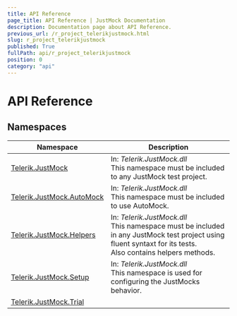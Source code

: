 ```yaml
---
title: API Reference
page_title: API Reference | JustMock Documentation
description: Documentation page about API Reference.
previous_url: /r_project_telerikjustmock.html
slug: r_project_telerikjustmock
published: True
fullPath: api/r_project_telerikjustmock
position: 0
category: "api"
---
```


# API Reference



## Namespaces



Namespace |Description |
--- |--- |
[Telerik.JustMock](n_telerik_justmock) |In: *Telerik.JustMock.dll* <br>This namespace must be included to any JustMock test project. |
[Telerik.JustMock.AutoMock](n_telerik_justmock_automock) |In: *Telerik.JustMock.dll* <br>This namespace must be included to use AutoMock. |
[Telerik.JustMock.Helpers](n_telerik_justmock_helpers) |In: *Telerik.JustMock.dll* <br>This namespace must be included in any JustMock test project using fluent syntaxt for its tests.<br>Also contains helpers methods. |
[Telerik.JustMock.Setup](n_telerik_justmock_setup) |In: *Telerik.JustMock.dll* <br>This namespace is used for configuring the JustMocks behavior. |
[Telerik.JustMock.Trial](n_telerik_justmock_trial) | |



